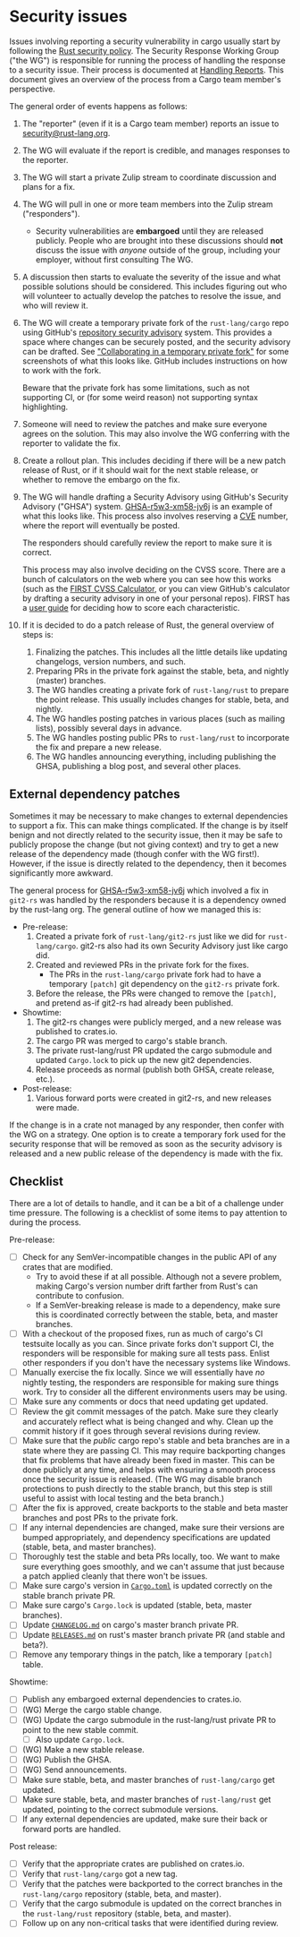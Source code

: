 # Security issues

Issues involving reporting a security vulnerability in cargo usually start by following the [Rust security policy].
The Security Response Working Group ("the WG") is responsible for running the process of handling the response to a security issue.
Their process is documented at [Handling Reports].
This document gives an overview of the process from a Cargo team member's perspective.

The general order of events happens as follows:

1. The "reporter" (even if it is a Cargo team member) reports an issue to <security@rust-lang.org>.
1. The WG will evaluate if the report is credible, and manages responses to the reporter.
1. The WG will start a private Zulip stream to coordinate discussion and plans for a fix.
1. The WG will pull in one or more team members into the Zulip stream ("responders").
    - Security vulnerabilities are **embargoed** until they are released publicly.
      People who are brought into these discussions should **not** discuss the issue with *anyone* outside of the group, including your employer, without first consulting The WG.
1. A discussion then starts to evaluate the severity of the issue and what possible solutions should be considered.
   This includes figuring out who will volunteer to actually develop the patches to resolve the issue, and who will review it.
1. The WG will create a temporary private fork of the `rust-lang/cargo` repo using GitHub's [repository security advisory][github-advisory] system.
   This provides a space where changes can be securely posted, and the security advisory can be drafted.
   See ["Collaborating in a temporary private fork"][private-fork] for some screenshots of what this looks like.
   GitHub includes instructions on how to work with the fork.

   Beware that the private fork has some limitations, such as not supporting CI, or (for some weird reason) not supporting syntax highlighting.
1. Someone will need to review the patches and make sure everyone agrees on the solution.
   This may also involve the WG conferring with the reporter to validate the fix.
1. Create a rollout plan.
   This includes deciding if there will be a new patch release of Rust, or if it should wait for the next stable release, or whether to remove the embargo on the fix.
1. The WG will handle drafting a Security Advisory using GitHub's Security Advisory ("GHSA") system.
   [GHSA-r5w3-xm58-jv6j] is an example of what this looks like.
   This process also involves reserving a [CVE](https://www.cve.org/) number, where the report will eventually be posted.

   The responders should carefully review the report to make sure it is correct.

   This process may also involve deciding on the CVSS score.
   There are a bunch of calculators on the web where you can see how this works (such as the [FIRST CVSS Calculator][calc], or you can view GitHub's calculator by drafting a security advisory in one of your personal repos).
   FIRST has a [user guide][first-guide] for deciding how to score each characteristic.
1. If it is decided to do a patch release of Rust, the general overview of steps is:
    1. Finalizing the patches.
       This includes all the little details like updating changelogs, version numbers, and such.
    1. Preparing PRs in the private fork against the stable, beta, and nightly (master) branches.
    1. The WG handles creating a private fork of `rust-lang/rust` to prepare the point release.
       This usually includes changes for stable, beta, and nightly.
    1. The WG handles posting patches in various places (such as mailing lists), possibly several days in advance.
    1. The WG handles posting public PRs to `rust-lang/rust` to incorporate the fix and prepare a new release.
    1. The WG handles announcing everything, including publishing the GHSA, publishing a blog post, and several other places.

## External dependency patches

Sometimes it may be necessary to make changes to external dependencies to support a fix.
This can make things complicated.
If the change is by itself benign and not directly related to the security issue,
then it may be safe to publicly propose the change (but not giving context) and try to get a new release of the dependency made (though confer with the WG first!).
However, if the issue is directly related to the dependency, then it becomes significantly more awkward.

The general process for [GHSA-r5w3-xm58-jv6j] which involved a fix in `git2-rs` was handled by the responders because it is a dependency owned by the rust-lang org.
The general outline of how we managed this is:

- Pre-release:
    1. Created a private fork of `rust-lang/git2-rs` just like we did for `rust-lang/cargo`.
       git2-rs also had its own Security Advisory just like cargo did.
    1. Created and reviewed PRs in the private fork for the fixes.
        - The PRs in the `rust-lang/cargo` private fork had to have a temporary `[patch]` git dependency on the `git2-rs` private fork.
    1. Before the release, the PRs were changed to remove the `[patch]`, and pretend as-if git2-rs had already been published.
- Showtime:
    1. The git2-rs changes were publicly merged, and a new release was published to crates.io.
    1. The cargo PR was merged to cargo's stable branch.
    1. The private rust-lang/rust PR updated the cargo submodule and updated `Cargo.lock` to pick up the new git2 dependencies.
    1. Release proceeds as normal (publish both GHSA, create release, etc.).
- Post-release:
    1. Various forward ports were created in git2-rs, and new releases were made.

If the change is in a crate not managed by any responder, then confer with the WG on a strategy.
One option is to create a temporary fork used for the security response that will be removed as soon as the security advisory is released and a new public release of the dependency is made with the fix.

## Checklist

There are a lot of details to handle, and it can be a bit of a challenge under time pressure.
The following is a checklist of some items to pay attention to during the process.

Pre-release:
- [ ] Check for any SemVer-incompatible changes in the public API of any crates that are modified.
  - Try to avoid these if at all possible.
    Although not a severe problem, making Cargo's version number drift farther from Rust's can contribute to confusion.
  - If a SemVer-breaking release is made to a dependency, make sure this is coordinated correctly between the stable, beta, and master branches.
- [ ] With a checkout of the proposed fixes, run as much of cargo's CI testsuite locally as you can.
  Since private forks don't support CI, the responders will be responsible for making sure all tests pass.
  Enlist other responders if you don't have the necessary systems like Windows.
- [ ] Manually exercise the fix locally.
  Since we will essentially have *no* nightly testing, the responders are responsible for making sure things work.
  Try to consider all the different environments users may be using.
- [ ] Make sure any comments or docs that need updating get updated.
- [ ] Review the git commit messages of the patch.
  Make sure they clearly and accurately reflect what is being changed and why.
  Clean up the commit history if it goes through several revisions during review.
- [ ] Make sure that the *public* cargo repo's stable and beta branches are in a state where they are passing CI.
  This may require backporting changes that fix problems that have already been fixed in master.
  This can be done publicly at any time, and helps with ensuring a smooth process once the security issue is released.
  (The WG may disable branch protections to push directly to the stable branch, but this step is still useful to assist with local testing and the beta branch.)
- [ ] After the fix is approved, create backports to the stable and beta master branches and post PRs to the private fork.
- [ ] If any internal dependencies are changed, make sure their versions are bumped appropriately, and dependency specifications are updated (stable, beta, and master branches).
- [ ] Thoroughly test the stable and beta PRs locally, too. We want to make sure everything goes smoothly, and we can't assume that just because a patch applied cleanly that there won't be issues.
- [ ] Make sure cargo's version in [`Cargo.toml`] is updated correctly on the stable branch private PR.
- [ ] Make sure cargo's `Cargo.lock` is updated (stable, beta, master branches).
- [ ] Update [`CHANGELOG.md`] on cargo's master branch private PR.
- [ ] Update [`RELEASES.md`] on rust's master branch private PR (and stable and beta?).
- [ ] Remove any temporary things in the patch, like a temporary `[patch]` table.

Showtime:
- [ ] Publish any embargoed external dependencies to crates.io.
- [ ] (WG) Merge the cargo stable change.
- [ ] (WG) Update the cargo submodule in the rust-lang/rust private PR to point to the new stable commit.
    - [ ] Also update `Cargo.lock`.
- [ ] (WG) Make a new stable release.
- [ ] (WG) Publish the GHSA.
- [ ] (WG) Send announcements.
- [ ] Make sure stable, beta, and master branches of `rust-lang/cargo` get updated.
- [ ] Make sure stable, beta, and master branches of `rust-lang/rust` get updated, pointing to the correct submodule versions.
- [ ] If any external dependencies are updated, make sure their back or forward ports are handled.

Post release:
- [ ] Verify that the appropriate crates are published on crates.io.
- [ ] Verify that `rust-lang/cargo` got a new tag.
- [ ] Verify that the patches were backported to the correct branches in the `rust-lang/cargo` repository (stable, beta, and master).
- [ ] Verify that the cargo submodule is updated on the correct branches in the `rust-lang/rust` repository (stable, beta, and master).
- [ ] Follow up on any non-critical tasks that were identified during review.

[Rust security policy]: https://www.rust-lang.org/policies/security
[github-advisory]: https://docs.github.com/en/code-security/security-advisories/repository-security-advisories
[private-fork]: https://docs.github.com/en/code-security/security-advisories/repository-security-advisories/collaborating-in-a-temporary-private-fork-to-resolve-a-repository-security-vulnerability
[calc]: https://www.first.org/cvss/calculator
[GHSA-r5w3-xm58-jv6j]: https://github.com/rust-lang/cargo/security/advisories/GHSA-r5w3-xm58-jv6j
[handling reports]: https://github.com/rust-lang/wg-security-response/blob/main/docs/handling-reports.md
[first-guide]: https://www.first.org/cvss/user-guide
[`CHANGELOG.md`]: https://github.com/rust-lang/cargo/blob/master/CHANGELOG.md
[`Cargo.toml`]: https://github.com/rust-lang/cargo/blob/master/Cargo.toml
[`RELEASES.md`]: https://github.com/rust-lang/rust/blob/master/RELEASES.md
